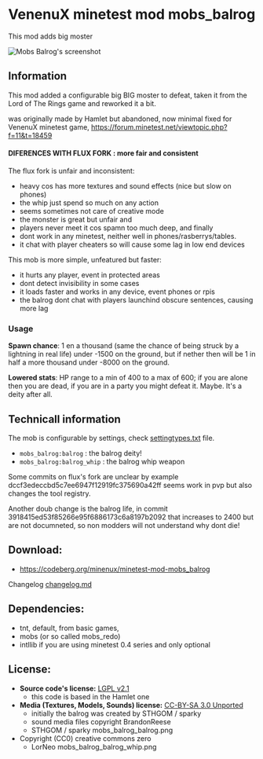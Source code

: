 # VenenuX minetest mod mobs_balrog

This mod adds big moster

![Mobs Balrog's screenshot](screenshot.png)  

## Information

This mod added a configurable big BIG moster to defeat, 
taken it from the Lord of The Rings game and reworked it a bit.

was originally made by Hamlet but abandoned, now minimal fixed 
for VenenuX minetest game, https://forum.minetest.net/viewtopic.php?f=11&t=18459

#### DIFERENCES WITH FLUX FORK : more fair and consistent

The flux fork is unfair and inconsistent:

* heavy cos has more textures and sound effects (nice but slow on phones)
* the whip just spend so much on any action
* seems sometimes not care of creative mode
* the monster is great but unfair and 
* players never meet it cos spamn too much deep, and finally 
* dont work in any minetest, neither well in phones/rasberrys/tables.
* it chat with player cheaters so will cause some lag in low end devices

This mob is more simple, unfeatured but faster:

* it hurts any player, event in protected areas
* dont detect invisibility in some cases
* it loads faster and works in any device, event phones or rpis
* the balrog dont chat with players launchind obscure sentences, causing more lag

### Usage

**Spawn chance**: 1 en a thousand (same the chance of being struck 
by a lightning in real life) under -1500 on the ground, but if nether then 
will be 1 in half a more thousand under -8000 on the ground.

**Lowered stats**: HP range to a min of 400 to a max of 600; if you are 
alone then you are dead, if you are in a party you might defeat it. 
Maybe. It's a deity after all.

## Technicall information

The mob is configurable by settings, check [settingtypes.txt](settingtypes.txt) file.

* `mobs_balrog:balrog` : the balrog deity!
* `mobs_balrog:balrog_whip` : the balrog whip weapon

Some commits on flux's fork are unclear by example dccf3edeccbd5c7ee6947f12919fc375690a42ff 
seems work in pvp but also changes the tool registry.

Another doub change is the balrog life, in commit 3918415ed53f85266e95f6886173c6a8197b2092 
that increases to 2400 but are not documneted, so non modders will not understand why dont die!

## Download: 

* https://codeberg.org/minenux/minetest-mod-mobs_balrog

Changelog [changelog.md](changelog.md)

## Dependencies: 

* tnt, default, from basic games, 
* mobs (or so called mobs_redo)
* intllib if you are using minetest 0.4 series and only optional

## License: 

* **Source code's license:** [LGPL v2.1][1]  
    * this code is based in the Hamlet one
* **Media (Textures, Models, Sounds) license:** [CC-BY-SA 3.0 Unported][2]
    * initially the balrog was created by STHGOM / sparky
    * sound media files copyright BrandonReese
    * STHGOM / sparky mobs_balrog_balrog.png
* Copyright (CC0) creative commons zero
    * LorNeo mobs_balrog_balrog_whip.png


[1]: https://www.gnu.org/licenses/old-licenses/lgpl-2.1.en.html
[2]: https://creativecommons.org/licenses/by-sa/3.0/
[3]: https://github.com/minetest/minetest_game
[4]: https://forum.minetest.net/viewtopic.php?t=9917
